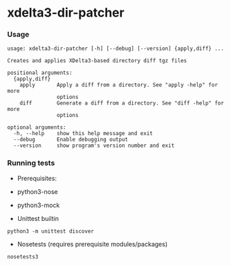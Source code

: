 xdelta3-dir-patcher
===================

### Usage
```
usage: xdelta3-dir-patcher [-h] [--debug] [--version] {apply,diff} ...

Creates and applies XDelta3-based directory diff tgz files

positional arguments:
  {apply,diff}
    apply       Apply a diff from a directory. See "apply -help" for more
                options
    diff        Generate a diff from a directory. See "diff -help" for more
                options

optional arguments:
  -h, --help    show this help message and exit
  --debug       Enable debugging output
  --version     show program's version number and exit

```

### Running tests
- Prerequisites:
 - python3-nose
 - python3-mock

- Unittest builtin
```
python3 -m unittest discover
```

- Nosetests (requires prerequisite modules/packages)
```
nosetests3
```
